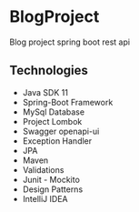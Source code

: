 # BlogProject
Blog project spring boot rest api 

## Technologies
- Java SDK 11
- Spring-Boot Framework
- MySql Database
- Project Lombok 
- Swagger openapi-ui
- Exception Handler
- JPA
- Maven
- Validations
- Junit - Mockito
- Design Patterns
- IntelliJ IDEA
